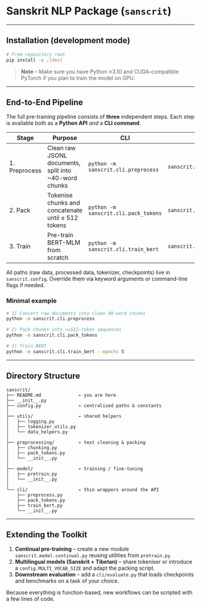 # Sanskrit NLP Package (`sanscrit`)
---

## Installation (development mode)

```bash
# From repository root
pip install -e .[dev]
```

> **Note** – Make sure you have Python ≥3.10 and CUDA-compatible PyTorch if you plan to train the model on GPU.

---

## End-to-End Pipeline

The full pre-training pipeline consists of **three** independent steps. Each step is available both as a **Python API** _and_ a **CLI command**.

| Stage | Purpose | CLI | Python API |
|-------|---------|-----|------------|
| 1. Preprocess | Clean raw JSONL documents, split into ~40-word chunks | `python -m sanscrit.cli.preprocess` | `sanscrit.preprocessing.run_preprocessing()` |
| 2. Pack | Tokenise chunks and concatenate until ≤ 512 tokens | `python -m sanscrit.cli.pack_tokens` | `sanscrit.preprocessing.pack_chunks_to_sequences()` |
| 3. Train | Pre-train BERT-MLM from scratch | `python -m sanscrit.cli.train_bert` | `sanscrit.model.pretrain.pretrain_bert()` |

All paths (raw data, processed data, tokenizer, checkpoints) live in `sanscrit.config`. Override them via keyword arguments or command-line flags if needed.

### Minimal example

```bash
# 1) Convert raw documents into clean 40-word chunks
python -m sanscrit.cli.preprocess 

# 2) Pack chunks into <=512-token sequences
python -m sanscrit.cli.pack_tokens 

# 3) Train BERT
python -m sanscrit.cli.train_bert --epochs 5
```

---

## Directory Structure

```
sanscrit/
├── README.md              ← you are here
├── __init__.py
├── config.py              ← centralised paths & constants
│
├── utils/                 ← shared helpers
│   ├── logging.py
│   ├── tokenizer_utils.py
│   └── data_helpers.py
│
├── preprocessing/         ← text cleaning & packing
│   ├── chunking.py
│   ├── pack_tokens.py
│   └── __init__.py
│
├── model/                 ← training / fine-tuning
│   ├── pretrain.py
│   └── __init__.py
│
└── cli/                   ← thin wrappers around the API
    ├── preprocess.py
    ├── pack_tokens.py
    ├── train_bert.py
    └── __init__.py
```

---

## Extending the Toolkit

1. **Continual pre-training** – create a new module `sanscrit.model.continual.py` reusing utilities from `pretrain.py`.
2. **Multilingual models (Sanskrit + Tibetan)** – share tokeniser or introduce a `config.MULTI_VOCAB_SIZE` and adapt the packing script.
3. **Downstream evaluation** – add a `cli/evaluate.py` that loads checkpoints and benchmarks on a task of your choice.

Because everything is function-based, new workflows can be scripted with a few lines of code.


